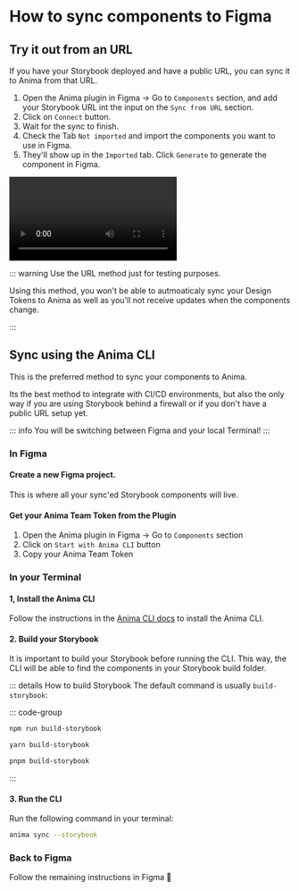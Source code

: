 # How to sync components to Figma

## Try it out from an URL

If you have your Storybook deployed and have a public URL, you can sync it to Anima from that URL.


1. Open the Anima plugin in Figma -> Go to `Components` section, and add your Storybook URL int the input on the `Sync from URL` section.
2. Click on `Connect` button.
3. Wait for the sync to finish.
3. Check the Tab `Not imported` and import the components you want to use in Figma.
4. They'll show up in the `Imported` tab. Click `Generate` to generate the component in Figma.

<video src="/test-video.mp4" controls loop autoplay title="Link Title"></video>

::: warning Use the URL method just for testing purposes.

Using this method, you won't be able to autmoaticaly sync your Design Tokens to Anima as well as you'll not receive updates when the components change.

:::

## Sync using the Anima CLI

This is the preferred method to sync your components to Anima. 

Its the best method to integrate with CI/CD environments, but also the only way if you are using Storybook behind a firewall or if you don't have a public URL setup yet.

::: info
You will be switching between Figma and your local Terminal!
:::


### In Figma 

#### Create a new Figma project. 
This is where all your sync'ed Storybook components will live.

#### Get your Anima Team Token from the Plugin

1. Open the Anima plugin in Figma -> Go to `Components` section
2. Click on `Start with Anima CLI` button
3. Copy your Anima Team Token

### In your Terminal
####  1, Install the Anima CLI 

Follow the instructions in the [Anima CLI docs](/guide/anima-cli#setup) to install the Anima CLI.


#### 2. Build your Storybook
It is important to build your Storybook before running the CLI. This way, the CLI will be able to find the components in your Storybook build folder.

::: details How to build Storybook
The default command is usually `build-storybook`:

::: code-group
```sh [npm]
npm run build-storybook
```
    
```sh [yarn]
yarn build-storybook
```

```sh [pnpm]
pnpm build-storybook
```

:::

#### 3. Run the CLI

Run the following command in your terminal:

```sh
anima sync --storybook

```

### Back to Figma

Follow the remaining instructions in Figma :tada: